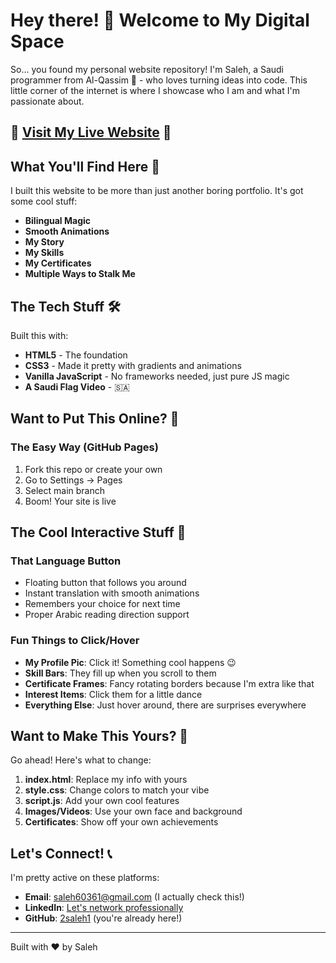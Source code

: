 # Hey there! 👋 Welcome to My Digital Space

So... you found my personal website repository! I'm Saleh, a Saudi programmer from Al-Qassim 🌴 - who loves turning ideas into code. This little corner of the internet is where I showcase who I am and what I'm passionate about.

## 🚀 **[Visit My Live Website](https://2saleh1.github.io/personal-website/)** 🚀

## What You'll Find Here 🌟

I built this website to be more than just another boring portfolio. It's got some cool stuff:

- **Bilingual Magic**
- **Smooth Animations** 
- **My Story**
- **My Skills**
- **My Certificates**
- **Multiple Ways to Stalk Me**

## The Tech Stuff 🛠️

Built this with:
- **HTML5** - The foundation
- **CSS3** - Made it pretty with gradients and animations
- **Vanilla JavaScript** - No frameworks needed, just pure JS magic
- **A Saudi Flag Video** -  🇸🇦


## Want to Put This Online? 🚀

### The Easy Way (GitHub Pages)
1. Fork this repo or create your own
2. Go to Settings → Pages
3. Select main branch
4. Boom! Your site is live


## The Cool Interactive Stuff 🎨

### That Language Button
- Floating button that follows you around 
- Instant translation with smooth animations
- Remembers your choice for next time
- Proper Arabic reading direction support

### Fun Things to Click/Hover
- **My Profile Pic**: Click it! Something cool happens 😉
- **Skill Bars**: They fill up when you scroll to them
- **Certificate Frames**: Fancy rotating borders because I'm extra like that
- **Interest Items**: Click them for a little dance
- **Everything Else**: Just hover around, there are surprises everywhere

## Want to Make This Yours? 🔧

Go ahead! Here's what to change:

1. **index.html**: Replace my info with yours 
2. **style.css**: Change colors to match your vibe
3. **script.js**: Add your own cool features
4. **Images/Videos**: Use your own face and background
5. **Certificates**: Show off your own achievements



## Let's Connect! 📞

I'm pretty active on these platforms:
- **Email**: saleh60361@gmail.com (I actually check this!)
- **LinkedIn**: [Let's network professionally](https://www.linkedin.com/in/saleh-al-assaf-95470a349/)
- **GitHub**: [2saleh1](https://github.com/2saleh1) (you're already here!)


---




Built with ❤️ by Saleh
